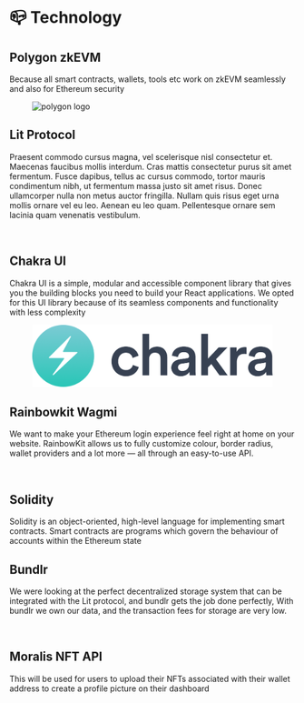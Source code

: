 # 📪 Technology

## &#x20;Polygon zkEVM

Because all smart contracts, wallets, tools etc work on zkEVM seamlessly and also for Ethereum security

<figure><img src="https://polygon.technology/_nuxt/img/polygon-logo.99647ca.svg" alt="polygon logo"><figcaption></figcaption></figure>

## Lit Protocol

Praesent commodo cursus magna, vel scelerisque nisl consectetur et. Maecenas faucibus mollis interdum. Cras mattis consectetur purus sit amet fermentum. Fusce dapibus, tellus ac cursus commodo, tortor mauris condimentum nibh, ut fermentum massa justo sit amet risus. Donec ullamcorper nulla non metus auctor fringilla. Nullam quis risus eget urna mollis ornare vel eu leo. Aenean eu leo quam. Pellentesque ornare sem lacinia quam venenatis vestibulum.

<figure><img src="https://avatars.githubusercontent.com/u/83147108?s=200&#x26;v=4" alt=""><figcaption></figcaption></figure>



## Chakra UI

Chakra UI is a simple, modular and accessible component library that gives you the building blocks you need to build your React applications. We opted for this UI library because of its seamless components and functionality with less complexity

<figure><img src="https://raw.githubusercontent.com/chakra-ui/chakra-ui/main/logo/logo-colored@2x.png?raw=true" alt=""><figcaption></figcaption></figure>





## Rainbowkit Wagmi

We want to make your Ethereum login experience feel right at home on your website. RainbowKit allows us to fully customize colour, border radius, wallet providers and a lot more — all through an easy-to-use API.&#x20;

<figure><img src="https://www.rainbowkit.com/rainbow.svg" alt=""><figcaption></figcaption></figure>

## Solidity

Solidity is an object-oriented, high-level language for implementing smart contracts. Smart contracts are programs which govern the behaviour of accounts within the Ethereum state





## Bundlr

We were looking at the perfect decentralized storage system that can be integrated with the Lit protocol, and bundlr gets the job done perfectly, With bundlr we own our data, and the transaction fees for storage are very low.

<figure><img src="https://pbs.twimg.com/profile_images/1494718825023127554/Kv_3FJUi_400x400.jpg" alt=""><figcaption></figcaption></figure>



## Moralis NFT API

This will be used for users to upload their NFTs associated with their wallet address to create a profile picture on their dashboard

